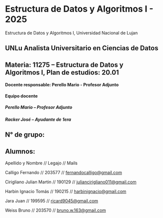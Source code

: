 # Estructura de Datos y Algoritmos I - 2025
Estructura de Datos y Algoritmos I, Universidad Nacional de Lujan
## UNLu Analista Universitario en Ciencias de Datos
## Materia: 11275 – Estructura de Datos y Algoritmos I, Plan de estudios: 20.01
#### Docente responsable: Perello Mario - Profesor Adjunto
#### Equipo docente
##### Perello Mario – Profesor Adjunto
##### Racker José – Ayudante de 1era
## N° de grupo: 
## Alumnos:

Apellido y Nombre // Legajo // Mails

Calligo Fernando           // 203577 // fernandocalligo@gmail.com

Cirigliano Julian Martin   // 190129 // juliancirigliano011@gmail.com

Harbin Ignacio Tomás       // 190215 // harbinignacio@gmail.com

Jara Juan                  // 199595 // ricard9045@gmail.com

Weiss Bruno                // 203570 // bruno.w.163@gmail.com
